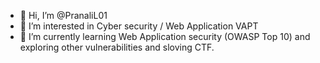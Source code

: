 - 👋 Hi, I’m @PranaliL01
- 👀 I’m interested in Cyber security / Web Application VAPT
- 🌱 I’m currently learning Web Application security (OWASP Top 10) and exploring other vulnerabilities and sloving CTF.
